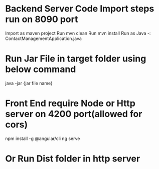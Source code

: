 # Backend Server Code Import steps run on 8090 port
Import as maven project
Run mvn clean
Run mvn install
Run as Java -: ContactManagementApplication.java
# Run Jar File in target folder using below command
java -jar {jar file name}

# Front End require Node or Http server on 4200 port(allowed for cors)
npm install -g @angular/cli
ng serve 

# Or Run Dist folder in http server

